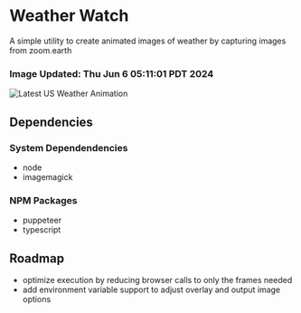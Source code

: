 # Weather Watch

A simple utility to create animated images of weather by capturing images from zoom.earth

### Image Updated: Thu Jun  6 05:11:01 PDT 2024

![Latest US Weather Animation](animations/2024-06-06.webp)

## Dependencies
### System Dependendencies
* node
* imagemagick
### NPM Packages
* puppeteer
* typescript

## Roadmap
* optimize execution by reducing browser calls to only the frames needed
* add environment variable support to adjust overlay and output image options

